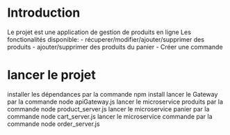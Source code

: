 # Introduction

Le projet est une application de gestion de produits en ligne
Les fonctionalités disponible:
      - récuperer/modifier/ajouter/supprimer des produits
      - ajouter/supprimer des produits du panier
      - Créer une commande 

# lancer le projet
installer les dépendances par la commande npm install
lancer le Gateway par la commande node apiGateway.js
lancer le microservice produits par la commande node product_server.js
lancer le microservice panier par la commande node cart_server.js
lancer le microservice commande par la commande node order_server.js

